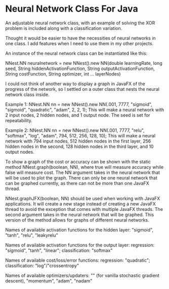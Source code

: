 # Neural Network Class For Java

An adjustable neural network class, with an example of solving the XOR problem is included along with a classification variation.

Thought it would be easier to have the necessities of neural networks in one class. I add features when I need to use them in my other projects.

An instance of the neural network class can be instantiated like this:

NNest.NN neuralnetwork = new NNest().new NN(double learningRate, long seed, String hiddenActivationFunction, String outputActivationFunction, String costFunction, String optimizer, int ... layerNodes)

I could not think of another way to display a graph in JavaFX of the progress of the network, so I settled on a outer class that nests the neural network class inside.

Example 1: NNest.NN nn = new NNest().new NN(.001, 7777, "sigmoid", "sigmoid", "quadratic", "adam", 2, 2, 1);
This will make a neural network with 2 input nodes, 2 hidden nodes, and 1 output node.
The seed is set for repeatability.

Example 2: NNest.NN nn = new NNest().new NN(.001, 7777, "relu", "softmax", "log", "adam", 794, 512, 256, 128, 10); 
This will make a neural network with 794 input nodes, 512 hidden nodes in the first layer, 256 hidden nodes in the second, 128 hidden nodes in the third layer, and 10 output nodes.

To show a graph of the cost or accuracy can be shown with the static method NNest.graph(boolean, NN), where true will measure accuracy while false will measure cost. The NN argument takes in the neural network that will be used to plot the graph. There can only be one neural network that can be graphed currently, as there can not be more than one JavaFX thread.

NNest.graphJFX(boolean, NN) should be used when working with JavaFX applications. It will create a new stage instead of creating a new JavaFX thread to avoid the exception that comes with multiple JavaFX threads. The second argument takes in the neural network that will be graphed. This version of the method allows for graphs of different neural networks.

Names of available activation functions for the hidden layer: "sigmoid", "tanh", "relu", "leakyrelu"

Names of available activation functions for the output layer: regression: "sigmoid", "tanh", "linear"; classification: "softmax"

Names of available cost/loss/error functions: regression: "quadratic"; classification: "log"/"crossentropy"

Names of available optimizers/updaters: "" (for vanilla stochastic gradient descent), "momentum", "adam", "nadam"
